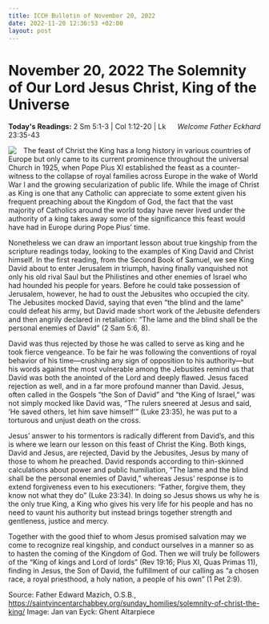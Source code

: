 ```yaml
---
title: ICCH Bulletin of November 20, 2022
date: 2022-11-20 12:36:53 +02:00
layout: post
---
```


# November 20, 2022 The Solemnity of Our Lord Jesus Christ, King of the Universe
<span style="float: right"><em>Welcome Father Eckhard</em></span>
**Today's Readings:** 2 Sm 5:1-3 | Col 1:12-20 | Lk 23:35-43


<img style="float: left; margin-right: 1em;" src="https://upload.wikimedia.org/wikipedia/commons/thumb/a/a2/Jan_van_Eyck_-_The_Ghent_Altarpiece_-_God_Almighty_-_WGA07630.jpg/218px-Jan_van_Eyck_-_The_Ghent_Altarpiece_-_God_Almighty_-_WGA07630.jpg">

The feast of Christ the King has a long history in various countries of Europe but only came to its current prominence throughout the universal Church in 1925, when Pope Pius XI established the feast as a counter-witness to the collapse of royal families across Europe in the wake of World War I and the growing secularization of public life. While the image of Christ as King is one that any Catholic can appreciate to some extent given his frequent preaching about the Kingdom of God, the fact that the vast majority of Catholics around the world today have never lived under the authority of a king takes away some of the significance this feast would have had in Europe during Pope Pius’ time.

Nonetheless we can draw an important lesson about true kingship from the scripture readings today, looking to the examples of King David and Christ himself.  In the first reading, from the Second Book of Samuel, we see King David about to enter Jerusalem in triumph, having finally vanquished not only his old rival Saul but the Philistines and other enemies of Israel who had hounded his people for years. Before he could take possession of Jerusalem, however, he had to oust the Jebusites who occupied the city. The Jebusites mocked David, saying that even “the blind and the lame” could defeat his army, but David made short work of the Jebusite defenders and then angrily declared in retaliation: “The lame and the blind shall be the personal enemies of David” (2 Sam 5:6, 8).

David was thus rejected by those he was called to serve as king and he took fierce vengeance. To be fair he was following the conventions of royal behavior of his time—crushing any sign of opposition to his authority—but his words against the most vulnerable among the Jebusites remind us that David was both the anointed of the Lord and deeply flawed. Jesus faced rejection as well, and in a far more profound manner than David. Jesus, often called in the Gospels “the Son of David” and “the King of Israel,” was not simply mocked like David was, “The rulers sneered at Jesus and said, ‘He saved others, let him save himself’” (Luke 23:35), he was put to a torturous and unjust death on the cross.

Jesus’ answer to his tormentors is radically different from David’s, and this is where we learn our lesson on this feast of Christ the King. Both kings, David and Jesus, are rejected, David by the Jebusites, Jesus by many of those to whom he preached. David responds according to thin-skinned calculations about power and public humiliation, “The lame and the blind shall be the personal enemies of David,” whereas Jesus’ response is to extend forgiveness even to his executioners: “Father, forgive them, they know not what they do” (Luke 23:34). In doing so Jesus shows us why he is the only true King, a King who gives his very life for his people and has no need to vaunt his authority but instead brings together strength and gentleness, justice and mercy.

Together with the good thief to whom Jesus promised salvation may we come to recognize real kingship, and conduct ourselves in a manner so as to hasten the coming of the Kingdom of God. Then we will truly be followers of the “King of kings and Lord of lords” (Rev 19:16; Pius XI, Quas Primas 11), finding in Jesus, the Son of David, the fulfillment of our calling as “a chosen race, a royal priesthood, a holy nation, a people of his own” (1 Pet 2:9).

Source: Father Edward Mazich, O.S.B., https://saintvincentarchabbey.org/sunday_homilies/solemnity-of-christ-the-king/
Image: Jan van Eyck: Ghent Altarpiece




